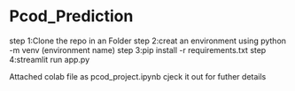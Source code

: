 # Pcod_Prediction
step 1:Clone the repo in an Folder
step 2:creat an environment using python -m venv (environment name)
step 3:pip install -r requirements.txt
step 4:streamlit run app.py

Attached colab file as pcod_project.ipynb cjeck it out for futher details
